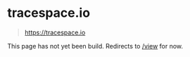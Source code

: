 # tracespace.io

> https://tracespace.io

This page has not yet been build. Redirects to [/view](../view) for now.
